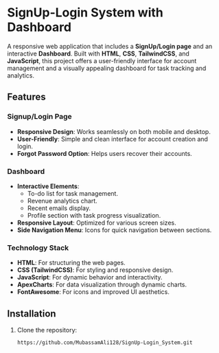 # SignUp-Login System with Dashboard

A responsive web application that includes a **SignUp/Login page** and an interactive **Dashboard**. Built with **HTML**, **CSS**, **TailwindCSS**, and **JavaScript**, this project offers a user-friendly interface for account management and a visually appealing dashboard for task tracking and analytics.

## Features

### Signup/Login Page
- **Responsive Design**: Works seamlessly on both mobile and desktop.
- **User-Friendly**: Simple and clean interface for account creation and login.
- **Forgot Password Option**: Helps users recover their accounts.

### Dashboard
- **Interactive Elements**:
  - To-do list for task management.
  - Revenue analytics chart.
  - Recent emails display.
  - Profile section with task progress visualization.
- **Responsive Layout**: Optimized for various screen sizes.
- **Side Navigation Menu**: Icons for quick navigation between sections.

### Technology Stack
- **HTML**: For structuring the web pages.
- **CSS (TailwindCSS)**: For styling and responsive design.
- **JavaScript**: For dynamic behavior and interactivity.
- **ApexCharts**: For data visualization through dynamic charts.
- **FontAwesome**: For icons and improved UI aesthetics.

## Installation

1. Clone the repository:
   ```bash
   https://github.com/MubassamAli128/SignUp-Login_System.git
